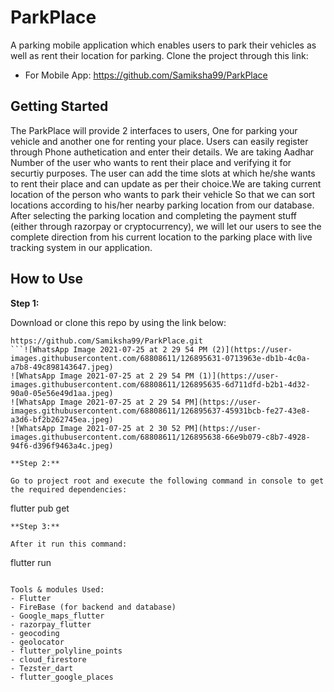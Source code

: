 # ParkPlace

A parking mobile application which enables users to park their vehicles as well as rent their location for parking. Clone the project through this link:
   * For Mobile App:  https://github.com/Samiksha99/ParkPlace

## Getting Started

The ParkPlace will provide 2 interfaces to users, One for parking your vehicle and another one for renting your place. Users can easily register through Phone authetication and
enter their details. We are taking Aadhar Number of the user who wants to rent their place and verifying it for securtiy purposes. The user can add the time slots at which he/she wants to rent their place and can update as per their choice.We are taking current location of the person who wants to park their vehicle So that we can sort locations according to his/her nearby parking location from our database. After selecting the parking location and completing the payment stuff (either through razorpay or cryptocurrency), we will let our users to see the complete direction from his current location to the parking place with live tracking system in our application.

## How to Use 

**Step 1:**

Download or clone this repo by using the link below:
```
https://github.com/Samiksha99/ParkPlace.git
```![WhatsApp Image 2021-07-25 at 2 29 54 PM (2)](https://user-images.githubusercontent.com/68808611/126895631-0713963e-db1b-4c0a-a7b8-49c898143647.jpeg)
![WhatsApp Image 2021-07-25 at 2 29 54 PM (1)](https://user-images.githubusercontent.com/68808611/126895635-6d711dfd-b2b1-4d32-90a0-05e56e49d1aa.jpeg)
![WhatsApp Image 2021-07-25 at 2 29 54 PM](https://user-images.githubusercontent.com/68808611/126895637-45931bcb-fe27-43e8-a3d6-bf2b262745ea.jpeg)
![WhatsApp Image 2021-07-25 at 2 30 52 PM](https://user-images.githubusercontent.com/68808611/126895638-66e9b079-c8b7-4928-94f6-d396f9463a4c.jpeg)

**Step 2:**

Go to project root and execute the following command in console to get the required dependencies: 

```
flutter pub get 
```
**Step 3:**

After it run this command:
  ```
  flutter run
  ```
  
  Tools & modules Used:
  - Flutter 
  - FireBase (for backend and database)
  - Google_maps_flutter
  - razorpay_flutter
  - geocoding
  - geolocator
  - flutter_polyline_points
  - cloud_firestore
  - Tezster_dart
  - flutter_google_places
  
